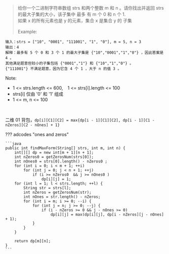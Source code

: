 <!-- prettier-ignore-start -->
> 给你一个二进制字符串数组 strs 和两个整数 m 和 n 。请你找出并返回 strs 的最大子集的大小，该子集中 最多 有 m 个 0 和 n 个 1.<br>
如果 x 的所有元素也是 y 的元素，集合 x 是集合 y 的 子集<br><br>
> Example:
```
输入：strs = ["10", "0001", "111001", "1", "0"], m = 5, n = 3
输出：4
解释：最多有 5 个 0 和 3 个 1 的最大子集是 {"10","0001","1","0"} ，因此答案是 4 。
其他满足题意但较小的子集包括 {"0001","1"} 和 {"10","1","0"} 。
{"111001"} 不满足题意，因为它含 4 个 1 ，大于 n 的值 3 。
```
Note:
>
-   1 <= strs.length <= 600, &ensp; 1 <= strs[i].length <= 100
-   strs[i] 仅由 '0' 和 '1' 组成
-   1 <= m, n <= 100

<!-- prettier-ignore-end -->

<br>

二维 01 背包，`dp[i][C1][C2] = max{dp[i - 1][C1][C2], dp[i - 1][C1 - nZeros][C2 - nOnes] + 1}`

??? adcodes "ones and zeros"

    ```java
    public int findMaxForm(String[] strs, int m, int n) {
        int[][] dp = new int[m + 1][n + 1];
        int nZeros0 = getZerosNum(strs[0]);
        int nOnes0 = strs[0].length() - nZeros0 ;
        for (int i = 0; i < m + 1; ++i)
            for (int j = 0; j < n + 1; ++j)
                if (i >= nZeros0  && j >= nOnes0 )
                    dp[i][j] = 1;
        for (int l = 1; l < strs.length; ++l) {
            String str = strs[l];
            int nZeros = getZerosNum(str);
            int nOnes = str.length() - nZeros;
            for (int i = m; i >= 0; --i) {
                for (int j = n; j >= 0; --j) {
                    if (i - nZeros >= 0 && j - nOnes >= 0)
                        dp[i][j] = max(dp[i][j], dp[i - nZeros][j - nOnes] + 1);
                }
            }
        }

        return dp[m][n];
    }
    ```
